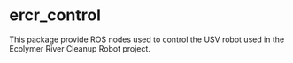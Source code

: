 # ercr_control
This package provide ROS nodes used to control the USV robot used in the Ecolymer River Cleanup Robot project.
